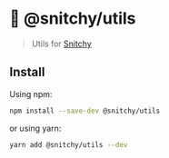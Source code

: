 # 👀 @snitchy/utils

> Utils for [Snitchy](https://github.com/epicagency/snitchy)

## Install

Using npm:

```sh
npm install --save-dev @snitchy/utils
```

or using yarn:

```sh
yarn add @snitchy/utils --dev
```
